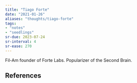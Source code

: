 ```yaml
---
title: "Tiago Forte"
date: "2021-01-26"
aliases: "thoughts/tiago-forte"
tags:
- "notes"
- "seedlings"
sr-due: 2023-07-24
sr-interval: 4
sr-ease: 270
---
```


Fil-Am founder of Forte Labs. Popularizer of the Second Brain.

## References

